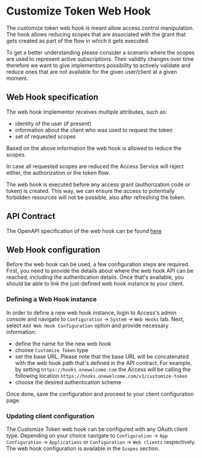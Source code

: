 # Customize Token Web Hook

The customize token web hook is meant allow access control manipulation. The hook allows reducing scopes that are associated with
the grant that gets created as part of the flow in which it gets executed.

To get a better understanding please consider a scenario where the scopes are used to represent active subscriptions. Their validity changes
over time therefore we want to give implementors possibility to actively validate and reduce ones that are not available for the given
user/client at a given moment.

## Web Hook specification

The web hook implementor receives multiple attributes, such as:

- identity of the user (if present)
- information about the client who was used to request the token
- set of requested scopes

Based on the above information the web hook is allowed to reduce the scopes.

In case all requested scopes are reduced the Access Service will reject either, the authorization or the token flow.

The web hook is executed before any access grant (authorization code or token) is created. This way, we can ensure the access to potentially
forbidden resources will not be possible, also after refreshing the token.

## API Contract

The OpenAPI specification of the web hook can be found [here](./customize-token-hook.yaml)

## Web Hook configuration

Before the web hook can be used, a few configuration steps are required. First, you need to provide the details about where the web hook API
can be reached, including the authentication details. Once that's available, you should be able to link the just-defined web hook instance
to your client.

### Defining a Web Hook instance

In order to define a new web hook instance, login to Access's admin console and navigate to `Configuration` -> `System` -> `Web Hooks` tab.
Next, select `Add Web Hook Configuration` option and provide necessary information:

- define the name for the new web hook
- choose `Customize Token` type
- set the base URL. Please note that the base URL will be concatenated with the web hook path that's defined in the API contract. For
example, by setting `https://hooks.onewelcome.com` the Access will be calling the following location
`https://hooks.onewelcome.com/v1/customize-token`
- choose the desired authentication scheme

Once done, save the configuration and proceed to your client configuration page.

### Updating client configuration

The Customize Token web hook can be configured with any OAuth client type. Depending on your choice navigate to `Configuration` ->
`App Configuration` -> `Applications` or `Configuration` -> `Web clients` respectively. The web hook configuration is available in the
`Scopes` section.